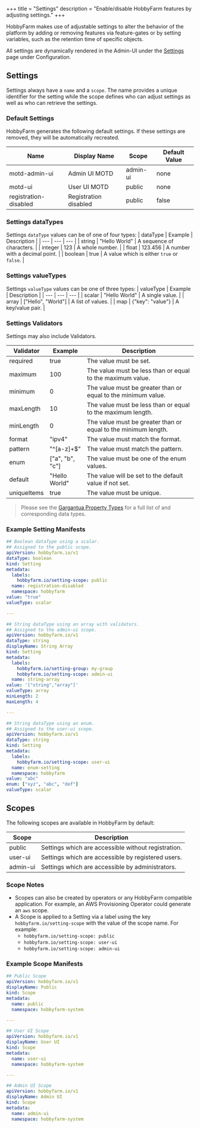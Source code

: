 +++
title = "Settings"
description = "Enable/disable HobbyFarm features by adjusting settings."
+++

HobbyFarm makes use of adjustable settings to alter the behavior of the platform by adding or removing features via feature-gates or by setting variables, such as the retention time of specific objects.

All settings are dynamically rendered in the Admin-UI under the [Settings](/docs/configuration/settings) page under Configuration.

## Settings
Settings always have a `name` and a `scope`. The name provides a unique identifier for the setting while the scope defines who can adjust settings as well as who can retrieve the settings.

### Default Settings
HobbyFarm generates the following default settings. If these settings are removed, they will be automatically recreated.

| Name | Display Name | Scope | Default Value |
| --- | --- | --- | --- |
| motd-admin-ui | Admin UI MOTD | admin-ui | none |
| motd-ui | User UI MOTD | public | none |
| registration-disabled | Registration disabled | public | false |

### Settings dataTypes
Settings `dataType` values can be of one of four types:
| dataType | Example | Description |
| --- | --- | --- |
| string | "Hello World" | A sequence of characters. |
| integer | 123 | A whole number. |
| float | 123.456 | A number with a decimal point. |
| boolean | true | A value which is either `true` or `false`. |

### Settings valueTypes
Settings `valueType` values can be one of three types:
| valueType | Example | Description |
| --- | --- | --- |
| scalar | "Hello World" | A single value. |
| array | ["Hello", "World"] | A list of values. |
| map | {"key": "value"} | A key/value pair. |

### Settings Validators
Settings may also include Validators.

| Validator | Example | Description |
| --- | --- | --- |
| required | true | The value must be set. |
| maximum | 100 | The value must be less than or equal to the maximum value. |
| minimum | 0 | The value must be greater than or equal to the minimum value. |
| maxLength | 10 | The value must be less than or equal to the maximum length. |
| minLength | 0 | The value must be greater than or equal to the minimum length. |
| format | "ipv4" | The value must match the format. |
| pattern | "^[a-z]+$" | The value must match the pattern. |
| enum | ["a", "b", "c"] | The value must be one of the enum values. |
| default | "Hello World" | The value will be set to the default value if not set. |
| uniqueItems | true | The value must be unique. |

> Please see the [Gargantua Property Types](https://github.com/hobbyfarm/gargantua/blob/master/pkg/property/types.go) for a full list of and corresponding data types.

### Example Setting Manifests
```yaml
## Boolean dataType using a scalar.
## Assigned to the public scope.
apiVersion: hobbyfarm.io/v1
dataType: boolean
kind: Setting
metadata:
  labels:
    hobbyfarm.io/setting-scope: public
  name: registration-disabled
  namespace: hobbyfarm
value: "true"
valueType: scalar

---

## String dataType using an array with validators.
## Assigned to the admin-ui scope.
apiVersion: hobbyfarm.io/v1
dataType: string
displayName: String Array
kind: Setting
metadata:
  labels:
    hobbyfarm.io/setting-group: my-group
    hobbyfarm.io/setting-scope: admin-ui
  name: string-array
value: '["string","array"]'
valueType: array
minLength: 2
maxLength: 4

---

## String dataType using an enum.
## Assigned to the user-ui scope.
apiVersion: hobbyfarm.io/v1
dataType: string
kind: Setting
metadata:
  labels:
    hobbyfarm.io/setting-scope: user-ui
  name: enum-setting
  namespace: hobbyfarm
value: "abc"
enum: ["xyz", "abc", "def"]
valueType: scalar
```

## Scopes
The following scopes are available in HobbyFarm by default:

| Scope | Description |
| --- | --- |
| public | Settings which are accessible without registration. |
| user-ui | Settings which are accessible by registered users. |
| admin-ui | Settings which are accessible by administrators. |

### Scope Notes

* Scopes can also be created by operators or any HobbyFarm compatible application. For example, an AWS Provisioning Operator could generate an `aws` scope.
* A Scope is applied to a Setting via a label using the key `hobbyfarm.io/setting-scope` with the value of the scope name. For example:
  * `hobbyfarm.io/setting-scope: public`
  * `hobbyfarm.io/setting-scope: user-ui`
  * `hobbyfarm.io/setting-scope: admin-ui`

### Example Scope Manifests
```yaml
## Public Scope
apiVersion: hobbyfarm.io/v1
displayName: Public
kind: Scope
metadata:
  name: public
  namespace: hobbyfarm-system

---

## User UI Scope
apiVersion: hobbyfarm.io/v1
displayName: User UI
kind: Scope
metadata:
  name: user-ui
  namespace: hobbyfarm-system

---

## Admin UI Scope
apiVersion: hobbyfarm.io/v1
displayName: Admin UI
kind: Scope
metadata:
  name: admin-ui
  namespace: hobbyfarm-system
```